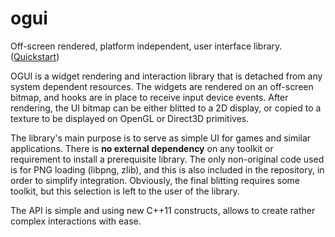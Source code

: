 ogui
====
Off-screen rendered, platform independent, user interface library.  ([Quickstart](https://github.com/amirgeva/ogui/wiki/Getting-Started))

OGUI is a widget rendering and interaction library that is detached from
any system dependent resources.  The widgets are rendered on an off-screen bitmap, 
and hooks are in place to receive input device events.
After rendering, the UI bitmap can be either blitted to a 2D display, or copied to 
a texture to be displayed on OpenGL or Direct3D primitives.

The library's main purpose is to serve as simple UI for games and similar applications.
There is **no external dependency** on any toolkit or requirement to install a prerequisite library.
The only non-original code used is for PNG loading (libpng, zlib), and this is also included in
the repository, in order to simplify integration.
Obviously, the final blitting requires some toolkit, but this selection is left to the user
of the library.

The API is simple and using new C++11 constructs, allows to create rather complex 
interactions with ease.